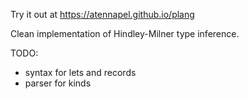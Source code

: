 Try it out at https://atennapel.github.io/plang

Clean implementation of Hindley-Milner type inference.

TODO:
- syntax for lets and records
- parser for kinds
 